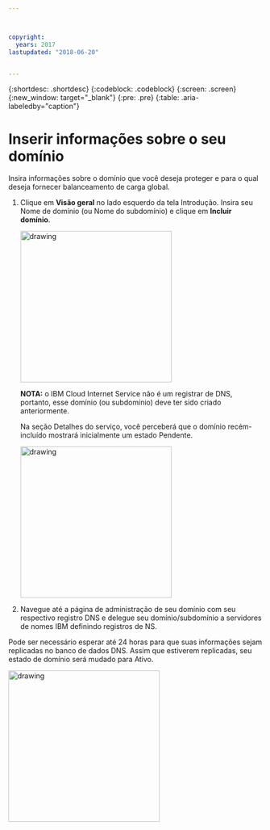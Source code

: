 ```yaml
---



copyright:
  years: 2017
lastupdated: "2018-06-20"


---
```


{:shortdesc: .shortdesc}
{:codeblock: .codeblock}
{:screen: .screen}
{:new_window: target="_blank"}
{:pre: .pre}
{:table: .aria-labeledby="caption"}

# Inserir informações sobre o seu domínio
Insira informações sobre o domínio que você deseja proteger e para o qual deseja fornecer balanceamento de carga global.

1. Clique em **Visão geral** no lado esquerdo da tela Introdução. Insira seu Nome de domínio (ou Nome do subdomínio) e clique em **Incluir domínio**. 
    
    <img src="images/Reliability3.png" alt="drawing" style="width: 300px;"/>
    
    **NOTA:** o IBM Cloud Internet Service não é um registrar de DNS, portanto, esse domínio (ou subdomínio) deve ter sido criado anteriormente.

    Na seção Detalhes do serviço, você perceberá que o domínio recém-incluído mostrará inicialmente um estado Pendente. 

    <img src="images/Reliability4.png" alt="drawing" style="width: 300px;"/>    

2. Navegue até a página de administração de seu domínio com seu respectivo registro DNS e delegue seu domínio/subdomínio a servidores de nomes IBM definindo registros de NS.

Pode ser necessário esperar até 24 horas para que suas informações sejam replicadas no banco de dados DNS. Assim que estiverem replicadas, seu estado de domínio será mudado para Ativo. 

<img src="images/Reliability5.png" alt="drawing" style="width: 300px;"/>    
